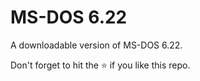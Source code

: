 # MS-DOS 6.22

A downloadable version of MS-DOS 6.22.

Don't forget to hit the :star: if you like this repo.
